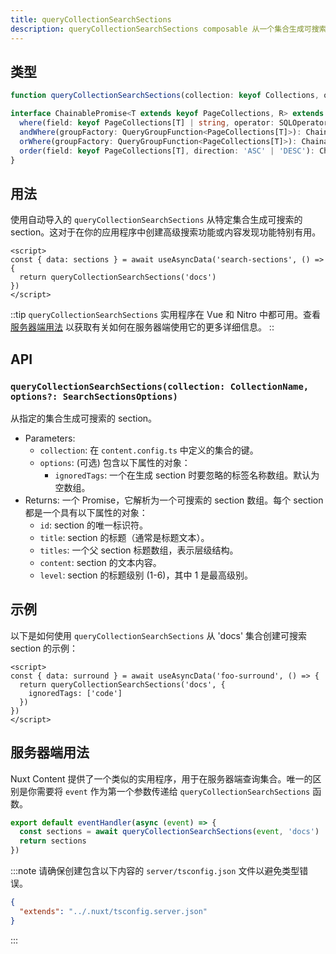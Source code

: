 ```yaml
---
title: queryCollectionSearchSections
description: queryCollectionSearchSections composable 从一个集合生成可搜索的 section，以增强内容发现。
---
```


## 类型

```ts
function queryCollectionSearchSections(collection: keyof Collections, opts?: { ignoredTags: string[] }): ChainablePromise<T, Section[]>

interface ChainablePromise<T extends keyof PageCollections, R> extends Promise<R> {
  where(field: keyof PageCollections[T] | string, operator: SQLOperator, value?: unknown): ChainablePromise<T, R>
  andWhere(groupFactory: QueryGroupFunction<PageCollections[T]>): ChainablePromise<T, R>
  orWhere(groupFactory: QueryGroupFunction<PageCollections[T]>): ChainablePromise<T, R>
  order(field: keyof PageCollections[T], direction: 'ASC' | 'DESC'): ChainablePromise<T, R>
}
```

## 用法

使用自动导入的 `queryCollectionSearchSections` 从特定集合生成可搜索的 section。这对于在你的应用程序中创建高级搜索功能或内容发现功能特别有用。

```vue [app.vue]
<script>
const { data: sections } = await useAsyncData('search-sections', () => {
  return queryCollectionSearchSections('docs')
})
</script>
```

::tip
`queryCollectionSearchSections` 实用程序在 Vue 和 Nitro 中都可用。查看 [服务器端用法](#服务器端用法) 以获取有关如何在服务器端使用它的更多详细信息。
::


## API

### `queryCollectionSearchSections(collection: CollectionName, options?: SearchSectionsOptions)`

从指定的集合生成可搜索的 section。

- Parameters:
  - `collection`: 在 `content.config.ts` 中定义的集合的键。
  - `options`: (可选) 包含以下属性的对象：
    - `ignoredTags`: 一个在生成 section 时要忽略的标签名称数组。默认为空数组。
- Returns: 一个 Promise，它解析为一个可搜索的 section 数组。每个 section 都是一个具有以下属性的对象：
  - `id`: section 的唯一标识符。
  - `title`: section 的标题（通常是标题文本）。
  - `titles`: 一个父 section 标题数组，表示层级结构。
  - `content`: section 的文本内容。
  - `level`: section 的标题级别 (1-6)，其中 1 是最高级别。

## 示例

以下是如何使用 `queryCollectionSearchSections` 从 'docs' 集合创建可搜索 section 的示例：

```vue [pages/[...slug\\].vue]
<script>
const { data: surround } = await useAsyncData('foo-surround', () => {
  return queryCollectionSearchSections('docs', {
    ignoredTags: ['code']
  })
})
</script>
```

## 服务器端用法

Nuxt Content 提供了一个类似的实用程序，用于在服务器端查询集合。唯一的区别是你需要将 `event` 作为第一个参数传递给 `queryCollectionSearchSections` 函数。

```ts [server/api/search-sections.ts]
export default eventHandler(async (event) => {
  const sections = await queryCollectionSearchSections(event, 'docs')
  return sections
})
```

:::note
请确保创建包含以下内容的 `server/tsconfig.json` 文件以避免类型错误。

```json
{
  "extends": "../.nuxt/tsconfig.server.json"
}
```
:::

